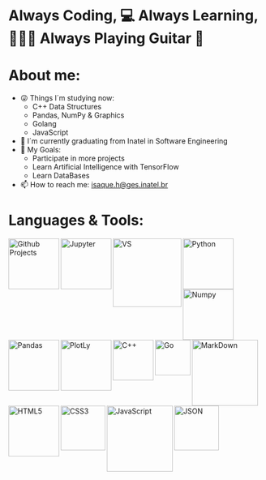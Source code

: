 # Always Coding, 💻 Always Learning, 👨🏼‍🎓 Always Playing Guitar 🎸

# About me:
- 😜 Things I´m studying now:
  - C++ Data Structures
  - Pandas, NumPy & Graphics
  - Golang
  - JavaScript
- 🔭 I´m currently graduating from Inatel in Software Engineering
- 👯 My Goals:
  - Participate in more projects
  - Learn Artificial Intelligence with TensorFlow
  - Learn DataBases
- 📫 How to reach me: isaque.h@ges.inatel.br
# Languages & Tools:
<img align="left" alt="Github Projects" width="100px" src="https://img.shields.io/badge/GitHub-100000?style=for-the-badge&logo=github&logoColor=white">
<img align="left" alt="Jupyter" width="100px" src="https://img.shields.io/badge/Jupyter-F37626.svg?&style=for-the-badge&logo=Jupyter&logoColor=white">
<img align="left" alt="VS" width="135px" src="https://img.shields.io/badge/Visual_Studio-5C2D91?style=for-the-badge&logo=visual%20studio&logoColor=white">
<img align="left" alt="Python" width="100px" src="https://img.shields.io/badge/Python-3776AB?style=for-the-badge&logo=python&logoColor=white">
<img align="left" alt="Numpy" width="100px" src="https://img.shields.io/badge/Numpy-777BB4?style=for-the-badge&logo=numpy&logoColor=white">
<img align="left" alt="Pandas" width="100px" src="https://img.shields.io/badge/Pandas-2C2D72?style=for-the-badge&logo=pandas&logoColor=white">
<img align="left" alt="PlotLy" width="100px" src="https://img.shields.io/badge/Plotly-239120?style=for-the-badge&logo=plotly&logoColor=white">
<img align="left" alt="C++" width="80px" src="https://img.shields.io/badge/C%2B%2B-00599C?style=for-the-badge&logo=c%2B%2B&logoColor=white">
<img align="left" alt="Go" width="70px" src="https://img.shields.io/badge/Go-00ADD8?style=for-the-badge&logo=go&logoColor=white">
<img align="left" alt="MarkDown" width="130px" src="https://img.shields.io/badge/Markdown-000000?style=for-the-badge&logo=markdown&logoColor=white">
<img align="left" alt="HTML5" width="100px" src="https://img.shields.io/badge/HTML5-E34F26?style=for-the-badge&logo=html5&logoColor=white">
<img align="left" alt="CSS3" width="88px" src="https://img.shields.io/badge/CSS3-1572B6?style=for-the-badge&logo=css3&logoColor=white">
<img align="left" alt="JavaScript" width="130px" src="https://img.shields.io/badge/JavaScript-F7DF1E?style=for-the-badge&logo=javascript&logoColor=black">
<img align="left" alt="JSON" width="88px" src="https://img.shields.io/badge/json-5E5C5C?style=for-the-badge&logo=json&logoColor=white">
